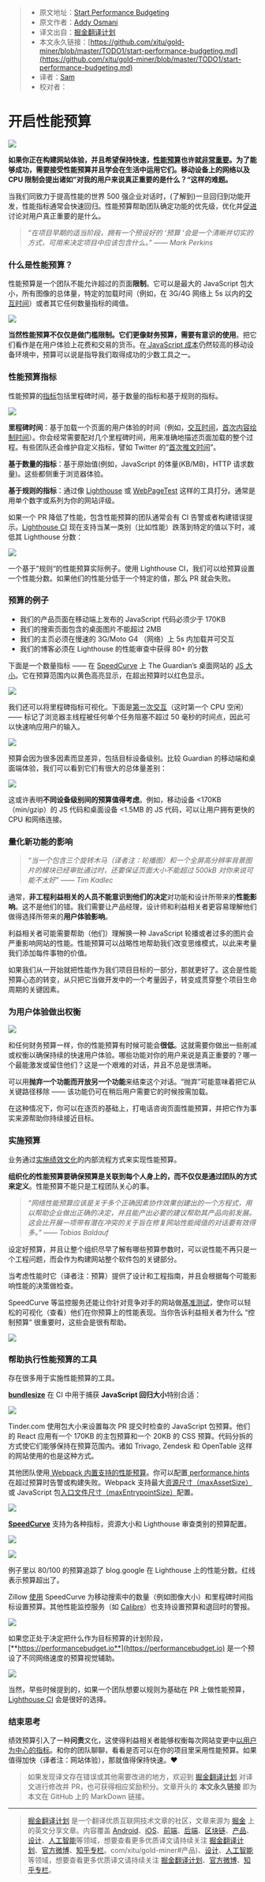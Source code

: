 > * 原文地址：[Start Performance Budgeting](https://medium.com/@addyosmani/start-performance-budgeting-dabde04cf6a3)
> * 原文作者：[Addy Osmani](https://medium.com/@addyosmani?source=post_header_lockup)
> * 译文出自：[掘金翻译计划](https://github.com/xitu/gold-miner)
> * 本文永久链接：[https://github.com/xitu/gold-miner/blob/master/TODO1/start-performance-budgeting.md](https://github.com/xitu/gold-miner/blob/master/TODO1/start-performance-budgeting.md)
> * 译者：[Sam](https://github.com/xutaogit/)
> * 校对者：

# 开启性能预算

![](https://cdn-images-1.medium.com/max/2000/1*BTZwTbmKyBE60tuXPDy34g.png)

**如果你正在构建网站体验，并且希望保持快速，[性能预算](https://timkadlec.com/2013/01/setting-a-performance-budget/)也许就[非常重要](https://infrequently.org/2017/10/can-you-afford-it-real-world-web-performance-budgets/)。为了能够成功，需要接受性能预算并且学会在生活中运用它们。移动设备上的网络以及 CPU 限制会提出诸如”对我的用户来说真正重要的是什么？“这样的难题。**

当我们同致力于提高性能的世界 500 强企业对话时，(了解到)一旦回归到功能开发，性能指标通常会快速回归。性能预算帮助团队确定功能的优先级，优化并[促进](https://tobias.is/blogging/web-performance-budgets-as-currency/)讨论对用户真正重要的是什么。

> _“在项目早期的适当阶段，拥有一个预设好的 ‘预算 ’会是一个清晰并切实的方式，可用来决定项目中应该包含什么。”  —— Mark Perkins_

### 什么是性能预算？

性能预算是一个团队不能允许超过的页面**限制**。它可以是最大的 JavaScript 包大小，所有图像的总体量，特定的加载时间（例如，在 3G/4G 网络上 5s 以内的[交互时间](https://calendar.perfplanet.com/2017/time-to-interactive-measuring-more-of-the-user-experience/)）或者其它任何数量指标的阈值。

![](https://cdn-images-1.medium.com/max/800/0*qe3ZW3Vvf8lsdxMq.png)

**当然性能预算不仅仅是做门槛限制。它们更像财务预算，需要有意识的使用**。把它们看作是在用户体验上花费和交易的货币。在[ JavaScript 成本](https://medium.com/@addyosmani/the-cost-of-javascript-in-2018-7d8950fbb5d4)仍然较高的移动设备环境中，预算可以说是指导我们取得成功的少数工具之一。

### 性能预算指标

性能预算的[指标](https://timkadlec.com/2014/11/performance-budget-metrics/)包括里程碑时间，基于数量的指标和基于规则的指标。

![](https://cdn-images-1.medium.com/max/800/0*bP485as_8xmWGD9s.png)

**里程碑时间**：基于加载一个页面的用户体验的时间（例如，[交互时间](https://developers.google.com/web/fundamentals/performance/user-centric-performance-metrics#time_to_interactive)，[首次内容绘制时间](https://developers.google.com/web/fundamentals/performance/user-centric-performance-metrics#first_paint_and_first_contentful_paint)）。你会经常需要配对几个里程碑时间，用来准确地描述页面加载的整个过程。有些团队还会维护自定义指标，譬如 Twitter 的“[首次推文时间](https://blog.alexmaccaw.com/time-to-first-tweet)”。

**基于数量的指标**：基于原始值(例如，JavaScript 的体量(KB/MB)，HTTP 请求数量)。这些都侧重于浏览器体验。

**基于规则的指标**：通过像 [Lighthouse](https://developers.google.com/web/tools/lighthouse/) 或 [WebPageTest](https://webpagetest.org/) 这样的工具打分。通常是用单个数字或系列为你的网站评级。

如果一个 PR 降低了性能，包含性能预算的团队通常会有 CI 告警或者构建错误提示。[Lighthouse CI](https://github.com/ebidel/lighthouse-ci#3-call-lighthouse-ci) 现在支持当某一类别（比如性能）跌落到特定的值以下时，减低其 Lighthouse 分数：

![](https://cdn-images-1.medium.com/max/800/0*30uWWuN-yRDK4awS.png)

一个基于”规则“的性能预算实际例子。使用 Lighthouse CI，我们可以给预算设置一个性能分数。如果他们的性能分低于一个特定的值，那么 PR 就会失败。

### 预算的例子

* 我们的产品页面在移动端上发布的 JavaScript 代码必须少于 170KB
* 我们的搜索页面包含的桌面图片不能超过 2MB
* 我们的主页必须在慢速的 3G/Moto G4 （网络）上 5s 内加载并可交互
* 我们的博客必须在 Lighthouse 的性能审查中获得 80+ 的分数

下面是一个数量指标 —— 在 [SpeedCurve](https://speedcurve.com/) 上 The Guardian’s 桌面网站的 [JS 大小](https://t.co/ZKpkSJfnLy)。它在预算范围内以黄色高亮显示，在超出预算时以红色显示。

![](https://cdn-images-1.medium.com/max/800/0*JHF8gX8AMSLf9Wj1.jpg)

我们还可以将里程碑指标可视化。下面是[第一次交互](https://developers.google.com/web/tools/lighthouse/audits/first-interactive)（这时第一个 CPU 空闲） —— 标记了浏览器主线程被任何单个任务阻塞不超过 50 毫秒的时间点，因此可以快速响应用户的输入。

![](https://cdn-images-1.medium.com/max/800/0*hm42fQwOmOdAsHwr.png)

预算会因为很多因素而显差异，包括目标设备级别。比较 Guardian 的移动端和桌面端体验，我们可以看到它们有很大的总体量差别：

![](https://cdn-images-1.medium.com/max/800/0*KzrhYg-dqQ59LL-c.jpg)

这或许表明**不同设备级别间的预算值得考虑**。例如，移动设备 <170KB（min/gzip）的 JS 代码和桌面设备 <1.5MB 的 JS 代码，可以让用户拥有更快的 CPU 和网络连接。

### 量化新功能的影响

> _“当一个包含三个旋转木马（译者注：轮播图）和一个全屏高分辨率背景图片的模块已经审批通过时，还要保证页面大小不能超过 500kB 对你来说可能不太好” —— Tim Kadlec_

通常，**非工程利益相关的人员不能意识到他们的决定**对功能和设计所带来的**性能影响**。这不是他们的错。我们需要让产品经理，设计师和利益相关者更容易理解他们做得选择所带来的**用户体验影响**。

利益相关者可能需要帮助（他们）理解换一种 JavaScript 轮播或者过多的图片会严重影响网站的性能。性能预算可以战略性地帮助我们改变思维模式，以此来考量我们添加每件事物的价值。

如果我们从一开始就把性能作为我们项目目标的一部分，那就更好了。这会是性能预算心态的转变，从只把它当做开发中的一个考量因子，转变成贯穿整个项目生命周期的关键因素。

### 为用户体验做出权衡

![](https://cdn-images-1.medium.com/max/800/0*KKs6HE9r_U2vUc9d.png)

和任何财务预算一样，你的性能预算有时候可能会**很低**。这就需要你做出一些削减或权衡以确保持续的快速用户体验。哪些功能对你的用户来说是真正重要的？哪一个最能激发或留住他们？这是一个艰难的对话，并且不总是很清晰。

可以用**抛弃一个功能而开放另一个功能**来结束这个对话。“抛弃”可能意味着把它从关键路径移除 —— 该功能仍可在稍后用户需要它的时候按需加载。

在这种情况下，你可以在逐页的基础上，打电话咨询页面性能预算，并把它作为事实来源帮助你持续接近目标。

### 实施预算

业务通过[实施绩效文化](https://rigor.com/blog/2016/06/5978)的内部流程方式来实现性能预算。

**组织化的性能预算要确保预算是关联到每个人身上的，而不仅仅是通过团队的方式来定义**。性能预算不能只是工程团队关心的事。

> _“网络性能预算应该是关于多个正确因素协作效果创建出的一个方程式，用以帮助企业做出正确的决定，并且能产出必要的建议帮助其产品向前发展。这会比开展一项带有潜在冲突的关于旨在修复网站性能阈值的对话要有效得多。” —— Tobias Baldauf_

设定好预算，并且让整个组织尽早了解有哪些预算参数时，可以说性能不再只是一个工程问题，而会作为构建网站整个软件包的关键部分。

当考虑性能时它（译者注：预算）提供了设计和工程指南，并且会根据每个可能影响性能的决策做检查。

SpeedCurve 等监控服务还能让你针对竞争对手的网站做[基准测试](https://support.speedcurve.com/get-the-most-out-of-speedcurve/benchmark-yourself-against-your-competitors)，使你可以轻松的可视化（查看）他们在你预算上的性能表现。当你告诉利益相关者为什么 “控制预算” 很重要时，这些会是很有帮助。

![](https://cdn-images-1.medium.com/max/800/0*u16guMcsuAKpzCwH.jpg)

### 帮助执行性能预算的工具

存在很多用于实施性能预算的工具。

[**bundlesize**](https://github.com/siddharthkp/bundlesize) 在 CI 中用于捕获 **JavaScript 回归大小**特别合适：

![](https://cdn-images-1.medium.com/max/800/0*9jRDyljdEMDmsqSs.jpg)

Tinder.com 使用包大小来设置每次 PR 提交时检查的 JavaScript 包预算。他们的 React 应用有一个 170KB 的主包预算和一个 20KB 的 CSS 预算。代码分拆的方式使它们能够保持在预算范围内。诸如 Trivago, Zendesk 和 OpenTable 这样的网站使用的也是这种方式。

其他团队使用[ Webpack 内置支持的性能预算](https://medium.com/webpack/webpack-performance-budgets-13d4880fbf6d)。你可以配置[ performance.hints ](https://webpack.js.org/configuration/performance/)在超过预算时告警或构建失败。Webpack 支持最大[资源尺寸（maxAssetSize）](https://webpack.js.org/configuration/performance/#performance-maxassetsize)或 JavaScript 包[入口文件尺寸（maxEntrypointSize）](https://webpack.js.org/configuration/performance/#performance-maxentrypointsize)配置。

![](https://cdn-images-1.medium.com/max/800/0*A_YYVf6zDLhQZtUD.png)

[**SpeedCurve**](http://support.speedcurve.com/get-the-most-out-of-speedcurve/create-performance-budgets-and-set-alerts) 支持为各种指标，资源大小和 Lighthouse 审查类别的预算配置。

![](https://cdn-images-1.medium.com/max/800/0*Ae57J3LinlF-4M3R.jpg)

![](https://cdn-images-1.medium.com/max/800/1*Y4k7aQHDKEGGqqIobKAmQw.png)

例子里以 80/100 的预算追踪了 blog.google 在 Lighthouse 上的性能分数。红线表示预算超出了。

Zillow [使用](https://www.zillow.com/engineering/bigger-faster-more-engaging-budget/) SpeedCurve 为移动搜索中的数量（例如图像大小）和里程碑时间指标设置预算。其他性能监控服务（如 [Calibre](https://calibreapp.com/docs/metrics/budgets)）也支持设置预算和退回时的警报。

![](https://cdn-images-1.medium.com/max/800/1*Lh3B43rKikOFLbataMNSdg.png)

如果您正处于决定把什么作为目标预算的计划阶段，[**https://performancebudget.io**](https://performancebudget.io) 是一个预设了不同网络速度的预算视觉辅助。

![](https://cdn-images-1.medium.com/max/800/0*c_mNxUFA58JBEwIz.png)

当然，早些时候提到的，如果一个团队想要以规则为基础在 PR 上做性能预算，[Lighthouse CI](https://github.com/ebidel/lighthouse-ci#3-call-lighthouse-ci) 会是很好的选择。

### 结束思考

绩效预算引入了一种**问责**文化，这使得利益相关者能够权衡每次网站变更中[以用户为中心的指标](https://developers.google.com/web/fundamentals/performance/user-centric-performance-metrics)。和你的团队聊聊，看看是否可以在你的项目里采用性能预算。如果值得加快（译者注：网站体验），那就值得保持快速。❤️

> 如果发现译文存在错误或其他需要改进的地方，欢迎到 [掘金翻译计划](https://github.com/xitu/gold-miner) 对译文进行修改并 PR，也可获得相应奖励积分。文章开头的 **本文永久链接** 即为本文在 GitHub 上的 MarkDown 链接。

---

> [掘金翻译计划](https://github.com/xitu/gold-miner) 是一个翻译优质互联网技术文章的社区，文章来源为 [掘金](https://juejin.im) 上的英文分享文章。内容覆盖 [Android](https://github.com/xitu/gold-miner#android)、[iOS](https://github.com/xitu/gold-miner#ios)、[前端](https://github.com/xitu/gold-miner#前端)、[后端](https://github.com/xitu/gold-miner#后端)、[区块链](https://github.com/xitu/gold-miner#区块链)、[产品](https://github.com/xitu/gold-miner#产品)、[设计](https://github.com/xitu/gold-miner#设计)、[人工智能](https://github.com/xitu/gold-miner#人工智能)等领域，想要查看更多优质译文请持续关注 [掘金翻译计划](https://github.com/xitu/gold-miner)、[官方微博](http://weibo.com/juejinfanyi)、[知乎专栏](https://zhuanlan.zhihu.com/juejinfanyi)。com/xitu/gold-miner#产品)、[设计](https://github.com/xitu/gold-miner#设计)、[人工智能](https://github.com/xitu/gold-miner#人工智能)等领域，想要查看更多优质译文请持续关注 [掘金翻译计划](https://github.com/xitu/gold-miner)、[官方微博](http://weibo.com/juejinfanyi)、[知乎专栏](https://zhuanlan.zhihu.com/juejinfanyi)。
